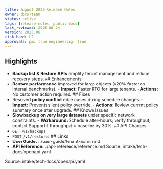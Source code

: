 ```yaml
---
title: August 2025 Release Notes
owner: docs-team
status: active
tags: [release-notes. public-docs]
last_reviewed: 2025-08-24
version: 2025.08
risk_band: L2
approvals: pm: true engineering: true
---
```

## Highlights
- **Backup list & Restore APIs** simplify tenant management and reduce recovery steps. ## Enhancements
- **Restore performance** improved for large objects (≈20% faster on internal benchmarks). - **Impact:** Faster RTO for large tenants. - **Actions:** No customer action required. ## Fixes
- Resolved **policy conflict** edge cases during schedule changes. - **Impact:** Prevents silent policy override. - **Actions:** Review current policy summary once after upgrade. ## Known Issues
- **Slow backup on very large datasets** under specific network constraints. - **Workaround:** Schedule after-hours; verify throughput; contact Support if throughput < baseline by 30%. ## API Changes
- `GET /v1/backups`
- `POST /v1/restores` ## Links
- **User Guide:** ../user-guide/tenant-admin.md
- **API Reference:** ../api-reference/reference.md Source: intake/tech-docs/openapi.yaml

Source: intake/tech-docs/openapi.yaml
